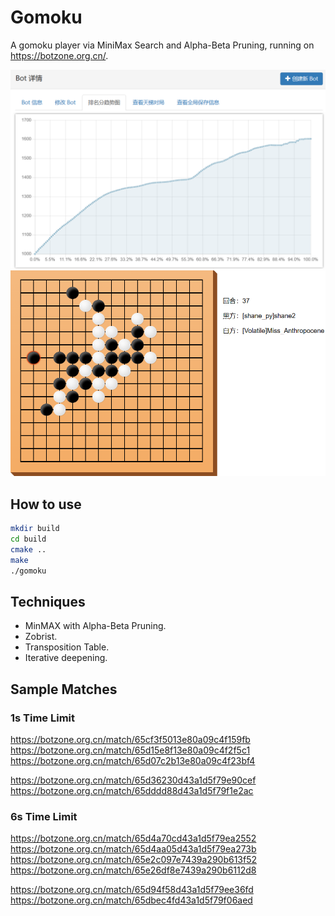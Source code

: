 # Gomoku
A gomoku player via MiniMax Search and Alpha-Beta Pruning, running on https://botzone.org.cn/.

[<img src="./images/rating.png" width="640" center/>](./images/rating.png)
[<img src="./images/game.png" width="640" center/>](./images/game.png)

## How to use
```bash
mkdir build
cd build
cmake ..
make
./gomoku
```

## Techniques
- MinMAX with Alpha-Beta Pruning.
- Zobrist.
- Transposition Table.
- Iterative deepening.

## Sample Matches
### 1s Time Limit
https://botzone.org.cn/match/65cf3f5013e80a09c4f159fb <br>
https://botzone.org.cn/match/65d15e8f13e80a09c4f2f5c1 <br>
https://botzone.org.cn/match/65d07c2b13e80a09c4f23bf4 <br>

https://botzone.org.cn/match/65d36230d43a1d5f79e90cef <br>
https://botzone.org.cn/match/65dddd88d43a1d5f79f1e2ac <br>

### 6s Time Limit
https://botzone.org.cn/match/65d4a70cd43a1d5f79ea2552 <br>
https://botzone.org.cn/match/65d4aa05d43a1d5f79ea273b <br>
https://botzone.org.cn/match/65e2c097e7439a290b613f52 <br>
https://botzone.org.cn/match/65e26df8e7439a290b6112d8 <br>

https://botzone.org.cn/match/65d94f58d43a1d5f79ee36fd <br>
https://botzone.org.cn/match/65dbec4fd43a1d5f79f06aed <br>


